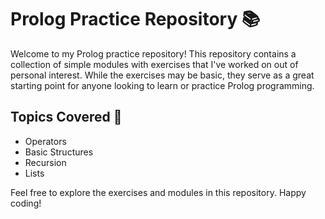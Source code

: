 # Prolog Practice Repository 📚

Welcome to my Prolog practice repository! This repository contains a collection of simple modules with exercises that I've worked on out of personal interest. While the exercises may be basic, they serve as a great starting point for anyone looking to learn or practice Prolog programming.

## Topics Covered 🧠
- Operators
- Basic Structures
- Recursion
- Lists

Feel free to explore the exercises and modules in this repository. Happy coding!

